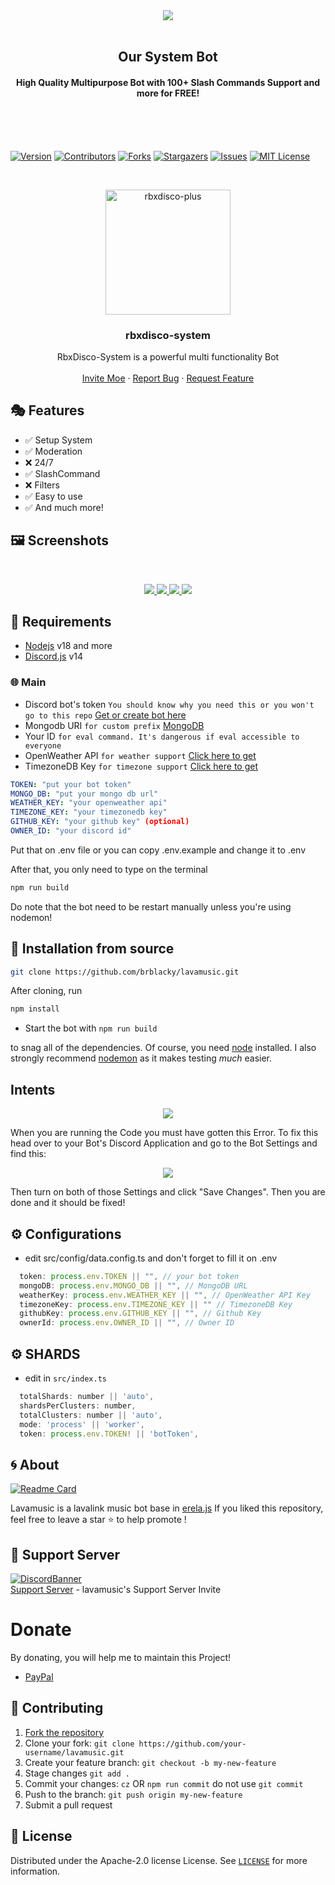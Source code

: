 <center><img src="https://capsule-render.vercel.app/api?type=waving&color=gradient&height=200&section=header&text=RbxDisco-System&fontSize=80&fontAlignY=35&animation=twinkling&fontColor=gradient" /></center>
<br>
<h2 align="center">Our System Bot</h2>
<h4 align="center">High Quality Multipurpose Bot with 100+ Slash Commands Support and more for FREE!</h4>
<p align="center">
<br />
<br />
<br />

[![Version][version-shield]](version-url)
[![Contributors][contributors-shield]][contributors-url]
[![Forks][forks-shield]][forks-url]
[![Stargazers][stars-shield]][stars-url]
[![Issues][issues-shield]][issues-url]
[![MIT License][license-shield]][license-url]

<!-- PROJECT LOGO -->
<br />
<p align="center">
  <a href="https://github.com/jo-project/RbxDisco-System">
    <img src="https://cdn.discordapp.com/attachments/1072938695956643920/1080604791069220874/Logo.png" alt="rbxdisco-plus" width="200" height="200">
  </a>

  <h3 align="center">rbxdisco-system</h3>

  <p align="center">
    RbxDisco-System is a powerful multi functionality Bot
    <br />
    <br />
    <a href="https://discord.com/api/oauth2/authorize?client_id=1070643822041772035&permissions=8&scope=bot">Invite Moe</a>
    ·
    <a href="https://github.com/jo-project/RbxDisco-System/issues">Report Bug</a>
    ·
    <a href="https://github.com/jo-project/RbxDisco-System/issues">Request Feature</a>
  </p>
</p>

## 🎭 Features

- ✅ Setup System
- ✅ Moderation
- ❌ 24/7
- ✅ SlashCommand
- ❌ Filters
- ✅ Easy to use
- ✅ And much more!

## 🖼️ Screenshots

<br />
<p align="center">
  <a href="https://github.com/brblacky/lavamusic">
    <img src="https://user-images.githubusercontent.com/50886682/196234856-1c80302f-eb5c-4687-9b1d-1e6d365fde3f.png">
    <img src="https://user-images.githubusercontent.com/50886682/196235575-27d0c2b2-cbe0-462b-b2b9-e04df329a4dc.png">
    <img src="https://user-images.githubusercontent.com/50886682/196235487-9b1cb8b6-9c1d-4a8e-b000-5d1435fcd6eb.png">
    <img src="https://user-images.githubusercontent.com/50886682/196235372-1844f0ce-3f86-45b9-9931-b225a53f3c80.png">

  </a>
</p>

## 📎 Requirements

- [Nodejs](https://nodejs.org/en/) v18 and more
- [Discord.js](https://github.com/discordjs/discord.js/) v14

### 🌐 Main

- Discord bot's
  token `You should know why you need this or you won't go to this repo` [Get or create bot here](https://discord.com/developers/applications)
- Mongodb
  URI `for custom prefix` [MongoDB](https://account.mongodb.com/account/login)
- Your ID `for eval command. It's dangerous if eval accessible to everyone`
- OpenWeather API `for weather support` [Click here to get](https://openweathermap.org/home/sign_in)
- TimezoneDB Key `for timezone support` [Click here to get](https://timezonedb.com/)

<!-- INSTALL -->

```yaml
TOKEN: "put your bot token"
MONGO_DB: "put your mongo db url"
WEATHER_KEY: "your openweather api"
TIMEZONE_KEY: "your timezonedb key"
GITHUB_KEY: "your github key" (optional)
OWNER_ID: "your discord id"
```

Put that on .env file or you can copy .env.example and change it to .env

After that, you only need to type on the terminal

```bash
npm run build
```

Do note that the bot need to be restart manually unless you're using nodemon!

## 🚀 Installation from source

```bash
git clone https://github.com/brblacky/lavamusic.git
```

After cloning, run

```bash
npm install
```

- Start the bot with `npm run build`

to snag all of the dependencies. Of course, you need [node](https://nodejs.org/en/) installed. I also strongly recommend [nodemon](https://www.npmjs.com/package/nodemon) as it makes testing _much_ easier.

## Intents

<p align="center">
  <a href="https://github.com/brblacky/lavamusic">
    <img src="https://media.discordapp.net/attachments/848492641585725450/894114853382410260/unknown.png">

  </a>
</p>
When you are running the Code you must have gotten this Error. To fix this head over to your Bot's Discord Application and go to the Bot Settings and find this:

<p align="center">
  <a href="https://github.com/brblacky/lavamusic">
    <img src="https://user-images.githubusercontent.com/50886682/196232974-d9cfc18c-92c5-43bd-b1bc-ff1cae3df701.png">

  </a>
</p>
Then turn on both of those Settings and click "Save Changes". Then you are done and it should be fixed!
<!-- CONFIGURATION -->

## ⚙️ Configurations

- edit src/config/data.config.ts and don't forget to fill it on .env

```js
  token: process.env.TOKEN || "", // your bot token
  mongoDB: process.env.MONGO_DB || "", // MongoDB URL
  weatherKey: process.env.WEATHER_KEY || "", // OpenWeather API Key
  timezoneKey: process.env.TIMEZONE_KEY || "" // TimezoneDB Key
  githubKey: process.env.GITHUB_KEY || "", // Github Key
  ownerId: process.env.OWNER_ID || "", // Owner ID
```

## ⚙️ SHARDS

- edit in `src/index.ts`

```js
  totalShards: number || 'auto',
  shardsPerClusters: number,
  totalClusters: number || 'auto',
  mode: 'process' || 'worker',
  token: process.env.TOKEN! || 'botToken',
```

<!-- ABOUT THE PROJECT -->

## 🌀 About

[![Readme Card](https://github-readme-stats.vercel.app/api/pin/?username=brblacky&repo=lavamusic&theme=tokyonight)](https://github.com/brblacky/lavamusic)

Lavamusic is a lavalink music bot base in [erela.js](https://github.com/MenuDocs/erela.js)
If you liked this repository, feel free to leave a star ⭐ to help promote !

## 💌 Support Server

[![DiscordBanner](https://invidget.switchblade.xyz/ns8CTk9J3e)](https://discord.gg/ns8CTk9J3e)<br />
[Support Server](https://discord.gg/ns8CTk9J3e) - lavamusic's Support Server Invite

# Donate

By donating, you will help me to maintain this Project!

- [PayPal](https://www.paypal.me/sdip521)

## 🤝 Contributing

1. [Fork the repository](https://github.com/brblacky/lavamusic/fork)
2. Clone your fork: `git clone https://github.com/your-username/lavamusic.git`
3. Create your feature branch: `git checkout -b my-new-feature`
4. Stage changes `git add .`
5. Commit your changes: `cz` OR `npm run commit` do not use `git commit`
6. Push to the branch: `git push origin my-new-feature`
7. Submit a pull request

<!-- LICENSE -->

## 🔐 License

Distributed under the Apache-2.0 license License. See [`LICENSE`](https://github.com/brblacky/lavamusic/blob/master/LICENSE) for more information.

[version-shield]: https://img.shields.io/github/package-json/v/brblacky/lavamusic?style=for-the-badge
[version-url]: https://github.com/brblacky/lavamusic
[contributors-shield]: https://img.shields.io/github/contributors/brblacky/lavamusic.svg?style=for-the-badge
[contributors-url]: https://github.com/brblacky/lavamusic/graphs/contributors
[forks-shield]: https://img.shields.io/github/forks/brblacky/lavamusic.svg?style=for-the-badge
[forks-url]: https://github.com/brblacky/lavamusic/network/members
[stars-shield]: https://img.shields.io/github/stars/brblacky/lavamusic.svg?style=for-the-badge
[stars-url]: https://github.com/brblacky/lavamusic/stargazers
[issues-shield]: https://img.shields.io/github/issues/brblacky/lavamusic.svg?style=for-the-badge
[issues-url]: https://github.com/brblacky/lavamusic/issues
[license-shield]: https://img.shields.io/github/license/brblacky/lavamusic.svg?style=for-the-badge
[license-url]: https://github.com/brblacky/lavamusic/blob/master/LICENSE
[spon-img]: https://media.discordapp.net/attachments/979364157541462066/982734017671606322/Vultr_Logo_Download_Vector.png